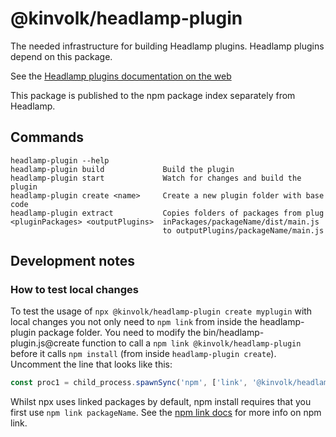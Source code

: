 # @kinvolk/headlamp-plugin

The needed infrastructure for building Headlamp plugins. 
Headlamp plugins depend on this package.

See the [Headlamp plugins documentation on the web](
https://kinvolk.io/docs/headlamp/latest/development/plugins/)

This package is published to the npm package index separately from Headlamp.

## Commands

```
headlamp-plugin --help
headlamp-plugin build             Build the plugin
headlamp-plugin start             Watch for changes and build the plugin
headlamp-plugin create <name>     Create a new plugin folder with base code
headlamp-plugin extract           Copies folders of packages from plug
<pluginPackages> <outputPlugins>  inPackages/packageName/dist/main.js
                                  to outputPlugins/packageName/main.js
```

## Development notes

### How to test local changes

To test the usage of `npx @kinvolk/headlamp-plugin create myplugin` with 
local changes you not only need to `npm link` from inside the headlamp-plugin
package folder. You need to modify the bin/headlamp-plugin.js@create
function to call a `npm link @kinvolk/headlamp-plugin` before it 
calls `npm install` (from inside `headlamp-plugin create`). 
Uncomment the line that looks like this:

```javascript
const proc1 = child_process.spawnSync('npm', ['link', '@kinvolk/headlamp-plugin'], {cwd: dstFolder});
```

Whilst npx uses linked packages by default, npm install requires that you first use
`npm link packageName`. See the [npm link docs](
https://docs.npmjs.com/cli/v7/commands/npm-link) for more info on npm link.
